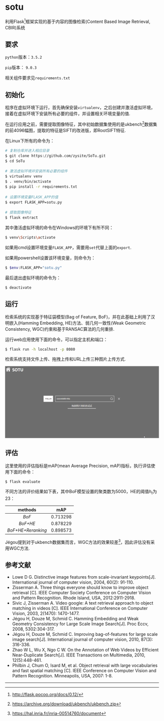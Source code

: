 # sotu

利用Flask[^1]框架实现的基于内容的图像检索(Content Based Image Retrieval, CBIR)系统

## 要求

`python`版本：`3.5.2`

`pip`版本： `9.0.3`

相关组件要求见`requirements.txt`

## 初始化

程序在虚拟环境下运行，首先确保安装`virtualenv`，之后创建并激活虚拟环境，接着在虚拟环境下安装所有必要的组件，并设置相关环境变量的值.

在运行应用之前，需要提取图像特征，其中初始数据集使用的是ukbench[^2]数据集的前4096幅图，提取的特征是SIFT的改进版，即RootSIFT特征.

在Linux下所有的命令为： 

```sh
# 复制仓库并进入相应目录
$ git clone https://github.com/zysite/SoTu.git
$ cd SoTu

# 激活虚拟环境并安装所有必要的组件
$ virtualenv venv
$ . venv/bin/activate
$ pip install -r requirements.txt

# 设置环境变量FLASK_APP的值
$ export FLASK_APP=sotu.py

# 提取图像特征
$ flask extract
```

其中激活虚拟环境的命令在Windows的环境下有所不同：

```sh
$ venv\Scripts\activate
```

如果用cmd设置环境变量`FLASK_APP`，需要用`set`代替上面的`export`. 

如果用powershell设置该环境变量，则命令为：

```sh
$ $env:FLASK_APP="sotu.py"
```

最后退出虚拟环境的命令为：

```sh
$ deactivate
```

## 运行

检索系统的实现基于特征袋模型(Bag of Feature, BoF)，并在此基础上利用了汉明嵌入(Hamming Embedding, HE)方法、弱几何一致性(Weak Geometric Consistency, WGC)约束和基于RANSAC算法的几何重排.

运行web应用使用下面的命令，可以指定主机和端口：

```sh
$ flask run -h localhost -p 8080
```

检索系统支持文件上传、拖拽上传和URL上传三种图片上传方式.

![demo](app/static/img/demo.gif)

## 评估

这里使用的评估指标是mAP(mean Average Precision, mAP)指标，执行评估使用下面的命令：

```sh
$ flask evaluate
```

不同方法的评价结果如下表，其中BoF模型设置的聚类数为5000，HE的阈值$h_t$为23：

|      methods       |   mAP    |
| :----------------: | :------: |
|       *BoF*        | 0.713298 |
|      *BoF+HE*      | 0.878229 |
| *BoF+HE+Reranking* | 0.898573 |

Jégou提到对于ukbench数据集而言，WGC方法的效果较差[^3]，因此评估没有采用WGC方法.

## 参考文献

* Lowe D G. Distinctive image features from scale-invariant keypoints[J]. International journal of computer vision, 2004, 60(2): 91-110.
* Zisserman A. Three things everyone should know to improve object retrieval [C]. IEEE Computer Society Conference on Computer Vision and Pattern Recognition. Rhode Island, USA, 2012:2911-2918.
* Sivic J, Zisserman A. Video google: A text retrieval approach to object matching in videos [C]. IEEE International Conference on Computer Vision, 2003, 2(1470): 1470-1477.
* Jégou H, Douze M, Schmid C. Hamming Embedding and Weak Geometry Consistency for Large Scale Image Search[J]. Proc Eccv, 2008, 5302:304-317. 
* Jégou H, Douze M, Schmid C. Improving bag-of-features for large scale image search[J]. International journal of computer vision, 2010, 87(3): 316-336. 
* Zhao W L, Wu X, Ngo C W. On the Annotation of Web Videos by Efficient Near-Duplicate Search[J]. IEEE Transactions on Multimedia, 2010, 12(5):448-461.
* Philbin J, Chum O, Isard M, et al. Object retrieval with large vocabularies and fast spatial matching [C]. IEEE Conference on Computer Vision and Pattern Recognition. Minneapolis, USA, 2007: 1-8.

------

[^1]: http://flask.pocoo.org/docs/0.12/
[^2]: https://archive.org/download/ukbench/ukbench.zip
[^3]: https://hal.inria.fr/inria-00514760/document

